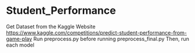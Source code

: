 # Student_Performance
Get Dataset from the Kaggle Website https://www.kaggle.com/competitions/predict-student-performance-from-game-play
Run preprocess.py before running preprocess_final.py
Then, run each model
